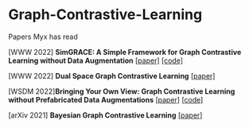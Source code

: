 # Graph-Contrastive-Learning
Papers Myx has read


[WWW 2022] **SimGRACE: A Simple Framework for Graph Contrastive Learning without Data Augmentation** [[paper]](https://arxiv.org/pdf/2202.03104.pdf) [[code]](https://github.com/junxia97/SimGRACE)


[WWW 2022] **Dual Space Graph Contrastive Learning** [[paper]](https://arxiv.org/pdf/2201.07409.pdf)


[WSDM 2022]**Bringing Your Own View: Graph Contrastive Learning without Prefabricated Data Augmentations** [[paper]](https://arxiv.org/abs/2201.01702) [[code]](https://github.com/Shen-Lab/GraphCL_Automated)


[arXiv 2021] **Bayesian Graph Contrastive Learning** [[paper]](https://arxiv.org/pdf/2112.07823.pdf)
